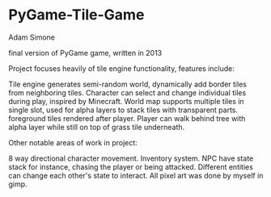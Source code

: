PyGame-Tile-Game
================
Adam Simone

final version of PyGame game, written in 2013

Project focuses heavily of tile engine functionality, features include:

Tile engine generates semi-random world, dynamically add border tiles from neighboring tiles.
Character can select and change individual tiles during play, inspired by Minecraft.
World map supports multiple tiles in single slot, used for alpha layers to stack tiles with transparent parts.
foreground tiles rendered after player. Player can walk behind tree with alpha layer while still on top of grass tile underneath. 

Other notable areas of work in project:


8 way directional character movement.
Inventory system.
NPC have state stack for instance, chasing the player or being attacked. Different entities can change each other's state to interact. 
All pixel art was done by myself in gimp.
